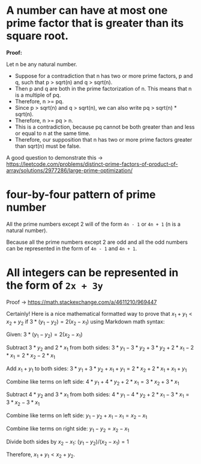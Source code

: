 # A number can have at most one prime factor that is greater than its square root.

**Proof:**

Let n be any natural number.

- Suppose for a contradiction that n has two or more prime factors, p and q, such that p > sqrt(n) and q > sqrt(n).
- Then p and q are both in the prime factorization of n. This means that n is a multiple of pq.
- Therefore, n >= pq.
- Since p > sqrt(n) and q > sqrt(n), we can also write pq > sqrt(n) * sqrt(n).
- Therefore, n >= pq > n.
- This is a contradiction, because pq cannot be both greater than and less or equal to n at the same time.
- Therefore, our supposition that n has two or more prime factors greater than sqrt(n) must be false.
  
A good question to demonstrate this -> https://leetcode.com/problems/distinct-prime-factors-of-product-of-array/solutions/2977286/large-prime-optimization/

# four-by-four pattern of prime number

All the prime numbers except 2 will of the form `4n - 1` or `4n + 1` (n is a natural number).

Because all the prime numbers except 2 are odd and all the odd numbers can be represented in the form of `4n - 1` and `4n + 1`.


# All integers can be represented in the form of `2x + 3y`

Proof -> https://math.stackexchange.com/a/4611210/969447

Certainly! Here is a nice mathematical formatted way to prove that $x_1 + y_1 < x_2 + y_2$ if $3 * (y_1 - y_2) = 2 (x_2 - x_1)$ using Markdown math syntax:

Given: $3 * (y_1 - y_2) = 2 (x_2 - x_1)$

Subtract $3 * y_2$ and $2 * x_1$ from both sides: $3 * y_1 - 3 * y_2 + 3 * y_2 + 2 * x_1 - 2 * x_1 = 2 * x_2 - 2 * x_1$

Add $x_1 + y_1$ to both sides: $3 * y_1 + 3 * y_2 + x_1 + y_1 = 2 * x_2 + 2 * x_1 + x_1 + y_1$

Combine like terms on left side: $4 * y_1 + 4 * y_2 + 2 * x_1 = 3 * x_2 + 3 * x_1$

Subtract $4 * y_2$ and $3 * x_1$ from both sides: $4 * y_1 - 4 * y_2 + 2 * x_1 - 3 * x_1 = 3 * x_2 - 3 * x_1$

Combine like terms on left side: $y_1 - y_2 + x_1 - x_1 = x_2 - x_1$

Combine like terms on right side: $y_1 - y_2 = x_2 - x_1$

Divide both sides by $x_2 - x_1$: $(y_1 - y_2) / (x_2 - x_1) = 1$

Therefore, $x_1 + y_1 < x_2 + y_2$.